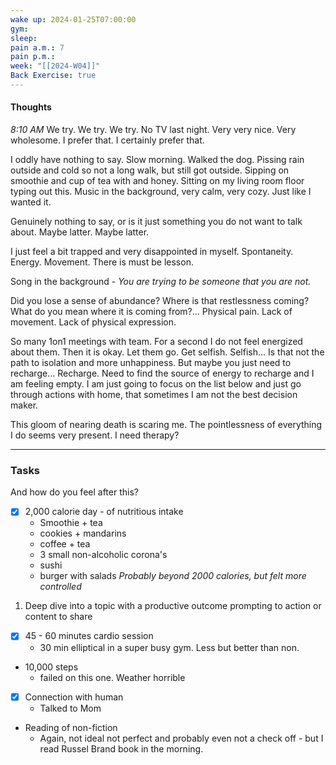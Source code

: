 ```yaml
---
wake up: 2024-01-25T07:00:00
gym: 
sleep: 
pain a.m.: 7
pain p.m.: 
week: "[[2024-W04]]"
Back Exercise: true
---
```

#### Thoughts
*8:10 AM*
We try. We try. We try. 
No TV last night. Very very nice. Very wholesome. I prefer that. I certainly prefer that. 

I oddly have nothing to say. 
Slow morning. Walked the dog. Pissing rain outside and cold so not a long walk, but still got outside. 
Sipping on smoothie and cup of tea with and honey.
Sitting on my living room floor typing out this. 
Music in the background, very calm, very cozy. 
Just like I wanted it. 

Genuinely nothing to say, or is it just something you do not want to talk about. 
Maybe latter. Maybe latter. 

I just feel a bit trapped and very disappointed in myself. 
Spontaneity. Energy. Movement. 
There is must be lesson. 

Song in the background - *You are trying to be someone that you are not.*

Did you lose a sense of abundance? Where is that restlessness coming? 
What do you mean where it is coming from?... Physical pain. Lack of movement. Lack of physical expression. 

So many 1on1 meetings with team. For a second I do not feel energized about them. 
Then it is okay. Let them go. Get selfish. 
Selfish... Is that not the path to isolation and more unhappiness.
But maybe you just need to recharge... Recharge. Need to find the source of energy to recharge and I am feeling empty. 
I am just going to focus on the list below and just go through actions with home, that sometimes I am not the best decision maker. 

This gloom of nearing death is scaring me. 
The pointlessness of everything I do seems very present. 
I need therapy?

-----
### Tasks 

And how do you feel after this?

- [x] 2,000 calorie day - of nutritious intake
	- Smoothie + tea
	- cookies + mandarins
	- coffee + tea
	- 3 small non-alcoholic corona's
	- sushi
	- burger with salads
*Probably beyond 2000 calories, but felt more controlled*
1) Deep dive into a topic with a productive outcome prompting to action or content to share
- [x] 45 - 60 minutes cardio session
	- 30 min elliptical in a super busy gym. Less but better than non.
- 10,000 steps 
	- failed on this one. Weather horrible
- [x] Connection with human
	- Talked to Mom
- Reading of non-fiction
	- Again, not ideal not perfect and probably even not a check off - but I read Russel Brand book in the morning. 